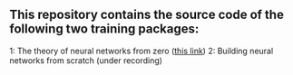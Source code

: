 ## This repository contains the source code of the following two training packages:
1: The theory of neural networks from zero ([this link](https://hamruyesh.com/product/artificial-neural-networks-tutorial-from-scratch/))
2: Building neural networks from scratch (under recording)
